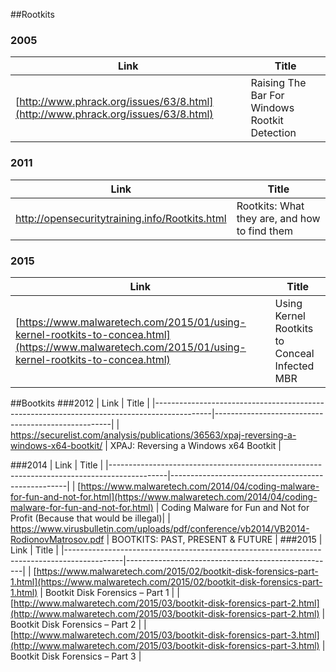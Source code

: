 ##Rootkits

### 2005
| Link                                                                                       | Title                                              |
|--------------------------------------------------------------------------------------------|----------------------------------------------------|
| [http://www.phrack.org/issues/63/8.html](http://www.phrack.org/issues/63/8.html)			 | Raising The Bar For Windows Rootkit Detection	  |
### 2011
| Link                                                                                       | Title                                              |
|--------------------------------------------------------------------------------------------|----------------------------------------------------|
| http://opensecuritytraining.info/Rootkits.html | Rootkits: What they are, and how to find them|
### 2015
| Link                                                                                       | Title                                              |
|--------------------------------------------------------------------------------------------|----------------------------------------------------|
| [https://www.malwaretech.com/2015/01/using-kernel-rootkits-to-concea.html](https://www.malwaretech.com/2015/01/using-kernel-rootkits-to-concea.html) | Using Kernel Rootkits to Conceal Infected MBR |

##Bootkits
###2012
| Link                                                                                       | Title                                              |
|--------------------------------------------------------------------------------------------|----------------------------------------------------|
| https://securelist.com/analysis/publications/36563/xpaj-reversing-a-windows-x64-bootkit/ | XPAJ: Reversing a Windows x64 Bootkit |

###2014
| Link                                                                                       | Title                                              |
|--------------------------------------------------------------------------------------------|----------------------------------------------------|
| [https://www.malwaretech.com/2014/04/coding-malware-for-fun-and-not-for.html](https://www.malwaretech.com/2014/04/coding-malware-for-fun-and-not-for.html) | Coding Malware for Fun and Not for Profit (Because that would be illegal)|
| https://www.virusbulletin.com/uploads/pdf/conference/vb2014/VB2014-RodionovMatrosov.pdf | BOOTKITS: PAST, PRESENT & FUTURE |
###2015
| Link                                                                                       | Title                                              |
|--------------------------------------------------------------------------------------------|----------------------------------------------------|
| [https://www.malwaretech.com/2015/02/bootkit-disk-forensics-part-1.html](https://www.malwaretech.com/2015/02/bootkit-disk-forensics-part-1.html) | Bootkit Disk Forensics – Part 1 |
| [http://www.malwaretech.com/2015/03/bootkit-disk-forensics-part-2.html](http://www.malwaretech.com/2015/03/bootkit-disk-forensics-part-2.html) | Bootkit Disk Forensics – Part 2 |
| [http://www.malwaretech.com/2015/03/bootkit-disk-forensics-part-3.html](http://www.malwaretech.com/2015/03/bootkit-disk-forensics-part-3.html) | Bootkit Disk Forensics – Part 3 |


